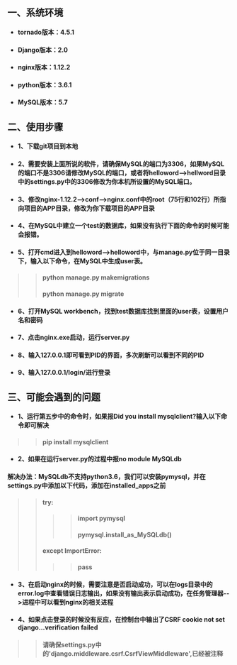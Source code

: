 
## 一、系统环境

* #### tornado版本：4.5.1
* #### Django版本：2.0
* #### nginx版本：1.12.2
* #### python版本：3.6.1
* #### MySQL版本：5.7
## 二、使用步骤
* #### 1、下载git项目到本地
* #### 2、需要安装上面所说的软件，请确保MySQL的端口为3306，如果MySQL的端口不是3306请修改MySQL的端口，或者将helloword-->hellword目录中的settings.py中的3306修改为你本机所设置的MySQL端口。
* #### 3、修改nginx-1.12.2-->conf-->nginx.conf中的root（75行和102行）所指向项目的APP目录，修改为你下载项目的APP目录
* #### 4、在MySQL中建立一个test的数据库，如果没有执行下面的命令的时候可能会报错。
* #### 5、打开cmd进入到helloword-->helloword中，与manage.py位于同一目录下，输入以下命令，在MySQL中生成user表。
>> #### python manage.py makemigrations  
>> #### python manage.py migrate  
* #### 6、打开MySQL workbench，找到test数据库找到里面的user表，设置用户名和密码
* #### 7、点击nginx.exe启动，运行server.py
* #### 8、输入127.0.0.1即可看到PID的界面，多次刷新可以看到不同的PID
* #### 9、输入127.0.0.1/login/进行登录
## 三、可能会遇到的问题
* #### 1、运行第五步中的命令时，如果报Did you install mysqlclient?输入以下命令即可解决
>> #### pip install mysqlclient 
* #### 2、如果在运行server.py的过程中报no module MySQLdb
#### 解决办法：MySQLdb不支持python3.6，我们可以安装pymysql，并在settings.py中添加以下代码，添加在installed_apps之前
>> #### try:
>>>> ####    import pymysql
>>>> ####    pymysql.install_as_MySQLdb()
>> #### except ImportError:
>>>> ####    pass
* #### 3、在启动nginx的时候，需要注意是否启动成功，可以在logs目录中的error.log中查看错误日志输出，如果没有输出表示启动成功，在任务管理器-->进程中可以看到nginx的相关进程
* #### 4、如果点击登录的时候没有反应，在控制台中输出了CSRF cookie not set django…verification failed
>> #### 请确保settings.py中的'django.middleware.csrf.CsrfViewMiddleware',已经被注释







